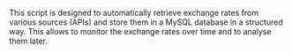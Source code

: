 This script is designed to automatically retrieve exchange rates from various sources (APIs) and store them in a MySQL database in a structured way. This allows to monitor the exchange rates over time and to analyse them later.
